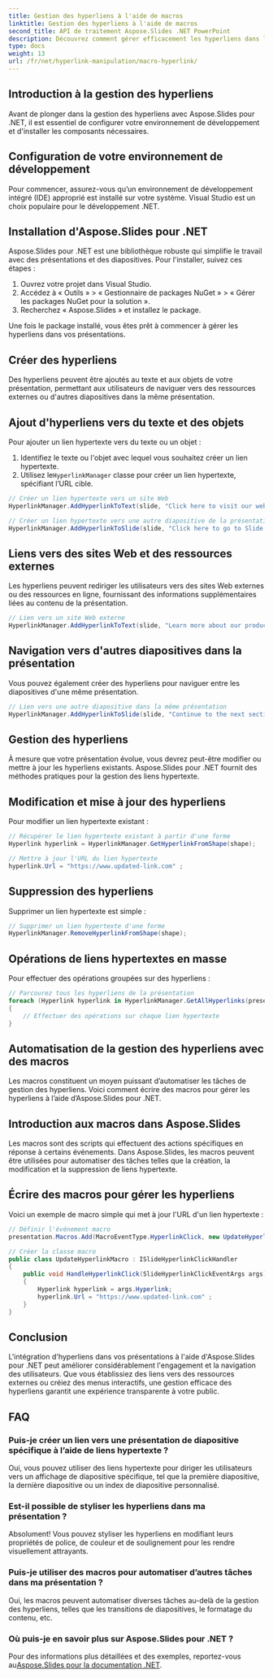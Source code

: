 ```yaml
---
title: Gestion des hyperliens à l'aide de macros
linktitle: Gestion des hyperliens à l'aide de macros
second_title: API de traitement Aspose.Slides .NET PowerPoint
description: Découvrez comment gérer efficacement les hyperliens dans les présentations à l'aide d'Aspose.Slides pour .NET. Automatisez les tâches, créez des menus interactifs et améliorez l'engagement des utilisateurs.
type: docs
weight: 13
url: /fr/net/hyperlink-manipulation/macro-hyperlink/
---
```


## Introduction à la gestion des hyperliens

Avant de plonger dans la gestion des hyperliens avec Aspose.Slides pour .NET, il est essentiel de configurer votre environnement de développement et d'installer les composants nécessaires.

## Configuration de votre environnement de développement

Pour commencer, assurez-vous qu’un environnement de développement intégré (IDE) approprié est installé sur votre système. Visual Studio est un choix populaire pour le développement .NET.

## Installation d'Aspose.Slides pour .NET

Aspose.Slides pour .NET est une bibliothèque robuste qui simplifie le travail avec des présentations et des diapositives. Pour l'installer, suivez ces étapes :

1. Ouvrez votre projet dans Visual Studio.
2. Accédez à « Outils » > « Gestionnaire de packages NuGet » > « Gérer les packages NuGet pour la solution ».
3. Recherchez « Aspose.Slides » et installez le package.

Une fois le package installé, vous êtes prêt à commencer à gérer les hyperliens dans vos présentations.

## Créer des hyperliens

Des hyperliens peuvent être ajoutés au texte et aux objets de votre présentation, permettant aux utilisateurs de naviguer vers des ressources externes ou d'autres diapositives dans la même présentation.

## Ajout d'hyperliens vers du texte et des objets

Pour ajouter un lien hypertexte vers du texte ou un objet :

1. Identifiez le texte ou l'objet avec lequel vous souhaitez créer un lien hypertexte.
2.  Utilisez le`HyperlinkManager` classe pour créer un lien hypertexte, spécifiant l’URL cible.

```csharp
// Créer un lien hypertexte vers un site Web
HyperlinkManager.AddHyperlinkToText(slide, "Click here to visit our website", "https://www.exemple.com");

// Créer un lien hypertexte vers une autre diapositive de la présentation
HyperlinkManager.AddHyperlinkToSlide(slide, "Click here to go to Slide 2", slide2);
```

## Liens vers des sites Web et des ressources externes

Les hyperliens peuvent rediriger les utilisateurs vers des sites Web externes ou des ressources en ligne, fournissant des informations supplémentaires liées au contenu de la présentation.

```csharp
// Lien vers un site Web externe
HyperlinkManager.AddHyperlinkToText(slide, "Learn more about our products", "https://www.example.com/products");
```

## Navigation vers d'autres diapositives dans la présentation

Vous pouvez également créer des hyperliens pour naviguer entre les diapositives d'une même présentation.

```csharp
// Lien vers une autre diapositive dans la même présentation
HyperlinkManager.AddHyperlinkToSlide(slide, "Continue to the next section", nextSlide);
```

## Gestion des hyperliens

À mesure que votre présentation évolue, vous devrez peut-être modifier ou mettre à jour les hyperliens existants. Aspose.Slides pour .NET fournit des méthodes pratiques pour la gestion des liens hypertexte.

## Modification et mise à jour des hyperliens

Pour modifier un lien hypertexte existant :

```csharp
// Récupérer le lien hypertexte existant à partir d'une forme
Hyperlink hyperlink = HyperlinkManager.GetHyperlinkFromShape(shape);

// Mettre à jour l'URL du lien hypertexte
hyperlink.Url = "https://www.updated-link.com" ;
```

## Suppression des hyperliens

Supprimer un lien hypertexte est simple :

```csharp
// Supprimer un lien hypertexte d'une forme
HyperlinkManager.RemoveHyperlinkFromShape(shape);
```

## Opérations de liens hypertextes en masse

Pour effectuer des opérations groupées sur des hyperliens :

```csharp
// Parcourez tous les hyperliens de la présentation
foreach (Hyperlink hyperlink in HyperlinkManager.GetAllHyperlinks(presentation))
{
    // Effectuer des opérations sur chaque lien hypertexte
}
```

## Automatisation de la gestion des hyperliens avec des macros

Les macros constituent un moyen puissant d’automatiser les tâches de gestion des hyperliens. Voici comment écrire des macros pour gérer les hyperliens à l’aide d’Aspose.Slides pour .NET.

## Introduction aux macros dans Aspose.Slides

Les macros sont des scripts qui effectuent des actions spécifiques en réponse à certains événements. Dans Aspose.Slides, les macros peuvent être utilisées pour automatiser des tâches telles que la création, la modification et la suppression de liens hypertexte.

## Écrire des macros pour gérer les hyperliens

Voici un exemple de macro simple qui met à jour l'URL d'un lien hypertexte :

```csharp
// Définir l'événement macro
presentation.Macros.Add(MacroEventType.HyperlinkClick, new UpdateHyperlinkMacro());

// Créer la classe macro
public class UpdateHyperlinkMacro : ISlideHyperlinkClickHandler
{
    public void HandleHyperlinkClick(SlideHyperlinkClickEventArgs args)
    {
        Hyperlink hyperlink = args.Hyperlink;
        hyperlink.Url = "https://www.updated-link.com" ;
    }
}
```

## Conclusion

L'intégration d'hyperliens dans vos présentations à l'aide d'Aspose.Slides pour .NET peut améliorer considérablement l'engagement et la navigation des utilisateurs. Que vous établissiez des liens vers des ressources externes ou créiez des menus interactifs, une gestion efficace des hyperliens garantit une expérience transparente à votre public.

## FAQ

### Puis-je créer un lien vers une présentation de diapositive spécifique à l’aide de liens hypertexte ?

Oui, vous pouvez utiliser des liens hypertexte pour diriger les utilisateurs vers un affichage de diapositive spécifique, tel que la première diapositive, la dernière diapositive ou un index de diapositive personnalisé.

### Est-il possible de styliser les hyperliens dans ma présentation ?

Absolument! Vous pouvez styliser les hyperliens en modifiant leurs propriétés de police, de couleur et de soulignement pour les rendre visuellement attrayants.

### Puis-je utiliser des macros pour automatiser d’autres tâches dans ma présentation ?

Oui, les macros peuvent automatiser diverses tâches au-delà de la gestion des hyperliens, telles que les transitions de diapositives, le formatage du contenu, etc.

### Où puis-je en savoir plus sur Aspose.Slides pour .NET ?

 Pour des informations plus détaillées et des exemples, reportez-vous au[Aspose.Slides pour la documentation .NET](https://reference.aspose.com/slides/net).